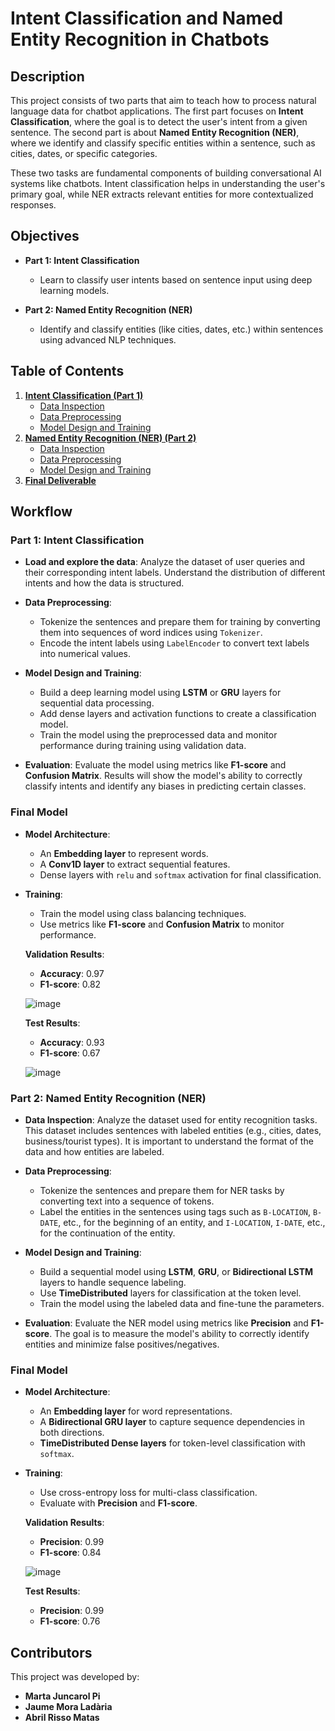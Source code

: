 # Intent Classification and Named Entity Recognition in Chatbots

## Description

This project consists of two parts that aim to teach how to process natural language data for chatbot applications. The first part focuses on **Intent Classification**, where the goal is to detect the user's intent from a given sentence. The second part is about **Named Entity Recognition (NER)**, where we identify and classify specific entities within a sentence, such as cities, dates, or specific categories.

These two tasks are fundamental components of building conversational AI systems like chatbots. Intent classification helps in understanding the user's primary goal, while NER extracts relevant entities for more contextualized responses.

## Objectives

- **Part 1: Intent Classification**
  - Learn to classify user intents based on sentence input using deep learning models.
  
- **Part 2: Named Entity Recognition (NER)**
  - Identify and classify entities (like cities, dates, etc.) within sentences using advanced NLP techniques.

## Table of Contents

1. **[Intent Classification (Part 1)](#intent-classification)**
   - [Data Inspection](#section-one)
   - [Data Preprocessing](#section-two)
   - [Model Design and Training](#section-three)
2. **[Named Entity Recognition (NER) (Part 2)](#ner)**
   - [Data Inspection](#section-one)
   - [Data Preprocessing](#section-two)
   - [Model Design and Training](#section-three)
3. **[Final Deliverable](#section-four)**

## Workflow

### Part 1: Intent Classification

- **Load and explore the data**: Analyze the dataset of user queries and their corresponding intent labels. Understand the distribution of different intents and how the data is structured.
  
- **Data Preprocessing**:
    - Tokenize the sentences and prepare them for training by converting them into sequences of word indices using `Tokenizer`.
    - Encode the intent labels using `LabelEncoder` to convert text labels into numerical values.
  
- **Model Design and Training**:
    - Build a deep learning model using **LSTM** or **GRU** layers for sequential data processing.
    - Add dense layers and activation functions to create a classification model.
    - Train the model using the preprocessed data and monitor performance during training using validation data.

- **Evaluation**: Evaluate the model using metrics like **F1-score** and **Confusion Matrix**. Results will show the model's ability to correctly classify intents and identify any biases in predicting certain classes.

### Final Model
- **Model Architecture**:
    - An **Embedding layer** to represent words.
    - A **Conv1D layer** to extract sequential features.
    - Dense layers with `relu` and `softmax` activation for final classification.

- **Training**:
    - Train the model using class balancing techniques.
    - Use metrics like **F1-score** and **Confusion Matrix** to monitor performance.

   **Validation Results**:
    - **Accuracy**: 0.97
    - **F1-score**: 0.82

    ![image](https://github.com/user-attachments/assets/8154fe7d-2a6b-426e-9555-7d37495b153f)
      
    **Test Results**:
    - **Accuracy**: 0.93
    - **F1-score**: 0.67

  ![image](https://github.com/user-attachments/assets/2dd043b2-5209-46fe-afdd-19582d206f58)


### Part 2: Named Entity Recognition (NER)

- **Data Inspection**: Analyze the dataset used for entity recognition tasks. This dataset includes sentences with labeled entities (e.g., cities, dates, business/tourist types). It is important to understand the format of the data and how entities are labeled.

- **Data Preprocessing**:
    - Tokenize the sentences and prepare them for NER tasks by converting text into a sequence of tokens.
    - Label the entities in the sentences using tags such as `B-LOCATION`, `B-DATE`, etc., for the beginning of an entity, and `I-LOCATION`, `I-DATE`, etc., for the continuation of the entity.
  
- **Model Design and Training**:
    - Build a sequential model using **LSTM**, **GRU**, or **Bidirectional LSTM** layers to handle sequence labeling.
    - Use **TimeDistributed** layers for classification at the token level.
    - Train the model using the labeled data and fine-tune the parameters.

- **Evaluation**: Evaluate the NER model using metrics like **Precision** and **F1-score**. The goal is to measure the model's ability to correctly identify entities and minimize false positives/negatives.

### Final Model
- **Model Architecture**:
    - An **Embedding layer** for word representations.
    - A **Bidirectional GRU layer** to capture sequence dependencies in both directions.
    - **TimeDistributed Dense layers** for token-level classification with `softmax`.

- **Training**:
    - Use cross-entropy loss for multi-class classification.
    - Evaluate with **Precision** and **F1-score**.

   **Validation Results**:
    - **Precision**: 0.99
    - **F1-score**: 0.84

  ![image](https://github.com/user-attachments/assets/60364964-f24a-4200-a57f-527d9f702d89)

    **Test Results**:
    - **Precision**: 0.99
    - **F1-score**: 0.76

## Contributors

This project was developed by:
- **Marta Juncarol Pi**
- **Jaume Mora Ladària**
- **Abril Risso Matas**
